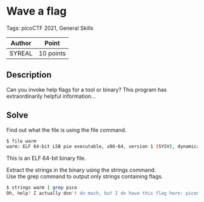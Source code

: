 # Wave a flag

Tags: picoCTF 2021, General Skills

| Author | Point    |
| ------ | -------- |
| SYREAL | 10 points |

## Description

Can you invoke help flags for a tool or binary? This program has extraordinarily helpful information...

## Solve

Find out what the file is using the file command.

```bash
$ file warm
warm: ELF 64-bit LSB pie executable, x86-64, version 1 (SYSV), dynamically linked, interpreter /lib64/ld-linux-x86-64.so.2, for GNU/Linux 3.2.0, BuildID[sha1]=01b148cdedfc38125cac0d87e0537466d47927b1, with debug_info, not stripped
```

This is an ELF 64-bit binary file.


Extract the strings in the binary using the strings command.  
Use the grep command to output only strings containing flags.

```bash
$ strings warm | grep pico
Oh, help? I actually don't do much, but I do have this flag here: picoCTF{b1scu1ts_4nd_gr4vy_********}
```
